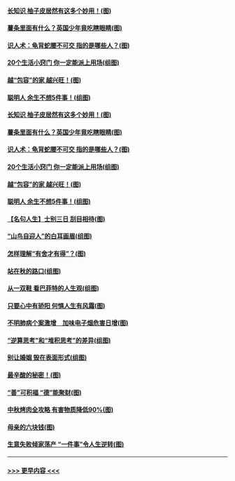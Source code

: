 #### [长知识 柚子皮居然有这多个妙用！(图)](../pages/p8/907425.md?t=09171601) 
#### [薯条里面有什么？英国少年竟吃瞎眼睛(图)](../pages/p8/907381.md?t=09171601) 
#### [识人术：龟背蛇腰不可交 指的是哪些人？(图)](../pages/p8/907503.md?t=09171601) 
#### [20个生活小窍门 你一定能派上用场(组图)](../pages/p8/907510.md?t=09171601) 
#### [越“包容”的家 越兴旺！(图)](../pages/p8/907328.md?t=09171601) 
#### [聪明人 余生不想5件事！(组图)](../pages/p8/907364.md?t=09171601) 
#### [长知识 柚子皮居然有这多个妙用！(图)](../pages/p8/907425.md?t=09171601) 
#### [薯条里面有什么？英国少年竟吃瞎眼睛(图)](../pages/p8/907381.md?t=09171601) 
#### [识人术：龟背蛇腰不可交 指的是哪些人？(图)](../pages/p8/907503.md?t=09171601) 
#### [20个生活小窍门 你一定能派上用场(组图)](../pages/p8/907510.md?t=09171601) 
#### [越“包容”的家 越兴旺！(图)](../pages/p8/907328.md?t=09171601) 
#### [聪明人 余生不想5件事！(组图)](../pages/p8/907364.md?t=09171601) 
#### [【名句人生】士别三日 刮目相待(图)](../pages/p8/906988.md?t=09171601) 
#### [“山鸟自迎人”的白耳画眉(组图)](../pages/p8/907332.md?t=09171601) 
#### [怎样理解“有舍才有得”？(图)](../pages/p8/906872.md?t=09171601) 
#### [站在秋的路口(组图)](../pages/p8/906914.md?t=09171601) 
#### [从一双鞋 看巴菲特的人生观(组图)](../pages/p8/907311.md?t=09171601) 
#### [只要心中有骄阳 何惧人生有风霜(图)](../pages/p8/907320.md?t=09171601) 
#### [不明肺病个案激增　加味电子烟危害日增(图)](../pages/p8/907307.md?t=09171601) 
#### [“逆算思考”和“堆积思考”的差异(组图)](../pages/p8/907229.md?t=09171601) 
#### [别让婚姻 毁在表面形式(组图)](../pages/p8/907118.md?t=09171601) 
#### [最辛酸的秘密！(图)](../pages/p8/906327.md?t=09171601) 
#### [“善”可积福 “德”能聚财(图)](../pages/p8/906906.md?t=09171601) 
#### [中秋烤肉全攻略 有害物质降低90%(图)](../pages/p8/907227.md?t=09171601) 
#### [母亲的六块钱(图)](../pages/p8/907107.md?t=09171601) 
#### [生意失败倾家荡产 “一件事”令人生逆转(图)](../pages/p8/907101.md?t=09171601) 

----
#### [ >>> 更早内容 <<< ](../indexes/p8-earlier.md)
